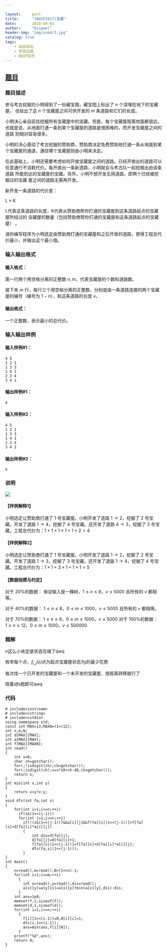 ```yaml
---

layout:     post
title:      "[NOIP2017]宝藏"
date:       2018-09-03
author:     "Dispwnl"
header-img: "img/used/3.jpg"
catalog: true
tags:
    - 动态规划
    - 状态压缩
    - NOIP系列
---
```

## [题目](https://www.luogu.org/problemnew/show/P3959)
### 题目描述
参与考古挖掘的小明得到了一份藏宝图，藏宝图上标出了 $n$ 个深埋在地下的宝藏屋， 也给出了这 $n$ 个宝藏屋之间可供开发的 $m$ 条道路和它们的长度。

小明决心亲自前往挖掘所有宝藏屋中的宝藏。但是，每个宝藏屋距离地面都很远， 也就是说，从地面打通一条到某个宝藏屋的道路是很困难的，而开发宝藏屋之间的道路 则相对容易很多。

小明的决心感动了考古挖掘的赞助商，赞助商决定免费赞助他打通一条从地面到某 个宝藏屋的通道，通往哪个宝藏屋则由小明来决定。

在此基础上，小明还需要考虑如何开凿宝藏屋之间的道路。已经开凿出的道路可以 任意通行不消耗代价。每开凿出一条新道路，小明就会与考古队一起挖掘出由该条道路 所能到达的宝藏屋的宝藏。另外，小明不想开发无用道路，即两个已经被挖掘过的宝藏 屋之间的道路无需再开发。

新开发一条道路的代价是：

$\mathrm{L} \times \mathrm{K}$

L代表这条道路的长度，K代表从赞助商帮你打通的宝藏屋到这条道路起点的宝藏屋所经过的 宝藏屋的数量（包括赞助商帮你打通的宝藏屋和这条道路起点的宝藏屋） 。

请你编写程序为小明选定由赞助商打通的宝藏屋和之后开凿的道路，使得工程总代价最小，并输出这个最小值。

### 输入输出格式
#### 输入格式：
第一行两个用空格分离的正整数 $n,m$，代表宝藏屋的个数和道路数。

接下来 $m$ 行，每行三个用空格分离的正整数，分别是由一条道路连接的两个宝藏 屋的编号（编号为 $1-n$），和这条道路的长度 $v$。

#### 输出格式：
一个正整数，表示最小的总代价。

### 输入输出样例
#### 输入样例#1： 
```plain
4 5 
1 2 1 
1 3 3 
1 4 1 
2 3 4 
3 4 1 
```
#### 输出样例#1： 
```plain
4
```
#### 输入样例#2： 
```plain
4 5 
1 2 1 
1 3 3 
1 4 1 
2 3 4 
3 4 2  
```
#### 输出样例#2： 
```plain
5
```
### 说明
![](https://cdn.luogu.org/upload/pic/10868.png)
#### 【样例解释1】
小明选定让赞助商打通了 $1$ 号宝藏屋。小明开发了道路 $1 \to 2$，挖掘了 $2$ 号宝 藏。开发了道路 $1 \to 4$，挖掘了 $4$ 号宝藏。还开发了道路 $4 \to 3$，挖掘了 $3$ 号宝 藏。工程总代价为：$1 \times 1 + 1 \times 1 + 1 \times 2 = 4$

#### 【样例解释2】
小明选定让赞助商打通了 $1$ 号宝藏屋。小明开发了道路 $1 \to 2$，挖掘了 $2$ 号宝 藏。开发了道路 $1 \to 3$，挖掘了 $3$ 号宝藏。还开发了道路 $1 \to 4$，挖掘了 $4$ 号宝 藏。工程总代价为：$1 \times 1 + 3 \times 1 + 1 \times 1 = 5$

#### 【数据规模与约定】
对于 $20\%$的数据： 保证输入是一棵树，$1 \le n \le 8$，$v \le 5000$ 且所有的 $v$ 都相等。

对于 $40\%$的数据： $1 \le n \le 8$，$0 \le m \le 1000$，$v \le 5000$ 且所有的 $v$ 都相等。

对于 $70\%$的数据： $1 \le n \le 8$，$0 \le m \le 1000$，$v \le 5000$
对于 $100\%$的数据： $1 \le n \le 12$，$0 \le m \le 1000$，$v \le 500000$

### 题解
$n$这么小肯定是状态压缩了qwq

枚举每个点，$f_{i,j}$以$i$点为起点宝藏屋状态为$j$的最少花费

每次找一个已开发的宝藏屋和一个未开发的宝藏屋，按距离转移就行了

陪着$dfs$跑即可qwq

### 代码
```
# include<iostream>
# include<cstring>
# include<cstdio>
using namespace std;
const int MAX=13,MAXN=(1<<12);
int n,m,N;
int d[MAX][MAX];
int a[MAX][MAX];
int f[MAX][MAXN];
int read()
{
    int x=0;
    char ch=getchar();
    for(;!isdigit(ch);ch=getchar());
    for(;isdigit(ch);x=x*10+ch-48,ch=getchar());
    return x;
}
int min(int x,int y)
{
    return x<y?x:y;
}
void dfs(int fa,int s)
{
    for(int i=1;i<=n;++i)
      if(s&(1<<(i-1)))
      for(int j=1;j<=n;++j)
        if(!(s&(1<<(j-1)))&&a[i][j]&&f[fa][s|(1<<(j-1))]>f[fa][s]+d[fa][i]*a[i][j])
        {
        	int dis=d[fa][j];
        	d[fa][j]=d[fa][i]+1;
        	f[fa][s|(1<<(j-1))]=f[fa][s]+d[fa][i]*a[i][j];
        	dfs(fa,s|(1<<(j-1)));
        }
}
int main()
{
    n=read(),m=read(),N=(1<<n)-1;
    for(int i=1;i<=m;++i)
      {
      	int x=read(),y=read(),dis=read();
      	a[x][y]=a[y][x]=a[x][y]?min(a[x][y],dis):dis;
      }
    int ans=1e8;
    memset(f,1,sizeof(f));
    memset(d,1,sizeof(d));
    for(int i=1;i<=n;++i)
      {
      	f[i][1<<(i-1)]=0,d[i][i]=1;
      	dfs(i,1<<(i-1));
      	ans=min(ans,f[i][N]);
      }
    printf("%d",ans);
    return 0;
}
```
